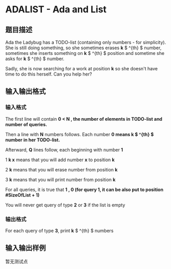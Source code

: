 # ADALIST - Ada and List

## 题目描述

Ada the Ladybug has a TODO-list (containing only numbers - for simplicity). She is still doing something, so she sometimes erases **k** $ ^{th} $ number, sometimes she inserts something on **k** $ ^{th} $ position and sometime she asks for **k** $ ^{th} $ number.

Sadly, she is now searching for a work at position **k** so she doesn't have time to do this herself. Can you help her?

## 输入输出格式

### 输入格式

The first line will contain **0 < N , the number of elements in TODO-list and number of queries.**

Then a line with **N** numbers follows. Each number **0 means **k** $ ^{th} $ number in her TODO-list.**

Afterward, **Q** lines follow, each beginning with number **1**

1 **k x** means that you will add number **x** to position **k**

2 **k** means that you will erase number from position **k**

3 **k** means that you will print number from position **k**

For all queries, it is true that **1 , **0 (for query **1**, it can be also put to position **\#SizeOfList + 1**)****

You will never get query of type **2** or **3** if the list is empty

### 输出格式

For each query of type **3**, print **k** $ ^{th} $ numbers

## 输入输出样例

暂无测试点

